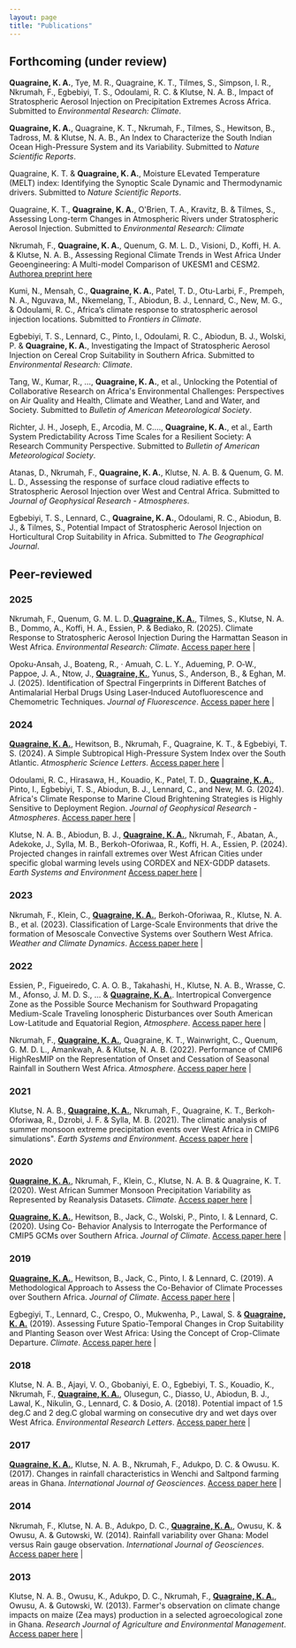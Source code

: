 ```yaml
---
layout: page
title: "Publications"
---
```


<style>
td, th {
   border: none!important;
}
</style>

## Forthcoming (under review) 

**Quagraine, K. A.**, Tye, M. R., Quagraine, K. T., Tilmes, S., Simpson, I. R., Nkrumah, F., Egbebiyi, T. S., Odoulami, R. C. & Klutse, N. A. B., Impact of  Stratospheric Aerosol Injection on Precipitation Extremes Across Africa. Submitted to *Environmental Research: Climate*.

**Quagraine, K. A.**, Quagraine, K. T., Nkrumah, F., Tilmes, S., Hewitson, B., Tadross, M. & Klutse, N. A. B., An Index to Characterize the South Indian Ocean High-Pressure System and its Variability. Submitted to *Nature Scientific Reports*.

Quagraine, K. T. & **Quagraine, K. A.**, Moisture ELevated Temperature (MELT) index: Identifying the Synoptic Scale Dynamic and Thermodynamic drivers. Submitted to *Nature Scientific Reports*.

Quagraine, K. T., **Quagraine, K. A.**, O'Brien, T. A., Kravitz, B. & Tilmes, S., Assessing Long-term Changes in Atmospheric Rivers under Stratospheric Aerosol Injection. Submitted to *Environmental Research: Climate*

Nkrumah, F., **Quagraine, K. A.**, Quenum, G. M. L. D., Visioni, D., Koffi, H. A. & Klutse, N. A. B., Assessing Regional Climate Trends in West Africa Under Geoengineering: A Multi-model Comparison of UKESM1 and CESM2. <a href="https://essopenarchive.org/doi/full/10.22541essoar.173462728.87124716" target="_blank">Authorea preprint here</a>

Kumi, N., Mensah, C., **Quagraine, K. A.**, Patel, T. D., Otu-Larbi, F., Prempeh, N. A., Nguvava, M., Nkemelang, T., Abiodun, B. J., Lennard, C., New, M. G., & Odoulami, R. C., Africa’s climate response to stratospheric aerosol injection locations. Submitted to *Frontiers in Climate*.

Egbebiyi, T. S., Lennard, C., Pinto, I., Odoulami, R. C., Abiodun, B. J., Wolski, P. & **Quagraine, K. A.**, Investigating the Impact of Stratospheric Aerosol Injection on Cereal Crop Suitability in Southern Africa. Submitted to *Environmental Research: Climate*.

Tang, W., Kumar, R., …, **Quagraine, K. A.**, et al., Unlocking the Potential of Collaborative Research on Africa's Environmental Challenges: Perspectives on Air Quality and Health, Climate and Weather, Land and Water, and Society. Submitted to *Bulletin of American Meteorological Society*.

Richter, J. H., Joseph, E., Arcodia, M. C.…, **Quagraine, K. A.**, et al., Earth System Predictability Across Time Scales for a Resilient Society: A Research Community Perspective. Submitted to *Bulletin of American Meteorological Society*.

Atanas, D., Nkrumah, F., **Quagraine, K. A.**, Klutse, N. A. B. & Quenum, G. M. L. D., Assessing the response of surface cloud radiative effects to Stratospheric Aerosol Injection over West and Central Africa. Submitted to *Journal of Geophysical Research - Atmospheres*.

Egbebiyi, T. S., Lennard, C., **Quagraine, K. A.**, Odoulami, R. C., Abiodun, B. J., & Tilmes, S., Potential
Impact of Stratospheric Aerosol Injection on Horticultural Crop Suitability in Africa. Submitted to *The Geographical Journal*.


## Peer-reviewed

### 2025

Nkrumah, F., Quenum, G. M. L. D.,[**Quagraine, K. A.**](https://scholar.google.com/citations?user=hoI1ZjkAAAAJ&hl=en), Tilmes, S., Klutse, N. A. B., Dommo, A., Koffi, H. A., Essien, P. & Bediako, R. (2025). Climate Response to Stratospheric Aerosol Injection During the Harmattan Season in West Africa. *Environmental Research: Climate*. <a href="https://doi.org/10.1088/2752-5295/adaa0c" target="_blank">Access paper here</a> | <span class="__dimensions_badge_embed__" data-doi="10.1088/2752-5295/adaa0c" data-style="small_circle"></span><script async src="https://badge.dimensions.ai/badge.js" charset="utf-8"></script>

Opoku-Ansah, J., Boateng, R., · Amuah, C. L. Y., Adueming, P. O‑W., Pappoe, J. A., Ntow, J., [**Quagraine, K.**](https://scholar.google.com/citations?user=hoI1ZjkAAAAJ&hl=en), Yunus, S., Anderson, B., & Eghan, M. J. (2025). Identification of Spectral Fingerprints in Different Batches of Antimalarial Herbal Drugs Using Laser‑Induced Autofluorescence and Chemometric Techniques. *Journal of Fluorescence*. <a href="https://doi.org/10.1007/s10895-025-04192-3" target="_blank">Access paper here</a> | <span class="__dimensions_badge_embed__" data-doi="10.1007/s10895-025-04192-3" data-style="small_circle"></span><script async src="https://badge.dimensions.ai/badge.js" charset="utf-8"></script>

### 2024 

[**Quagraine, K. A.**](https://scholar.google.com/citations?user=hoI1ZjkAAAAJ&hl=en), Hewitson, B., Nkrumah, F., Quagraine, K. T., & Egbebiyi, T. S. (2024). A Simple Subtropical High-Pressure System Index over the South Atlantic. *Atmospheric Science Letters*. <a href="https://doi.org/10.1002/asl.1266" target="_blank">Access paper here</a> | <span class="__dimensions_badge_embed__" data-doi="10.1002/asl.1266" data-style="small_circle"></span><script async src="https://badge.dimensions.ai/badge.js" charset="utf-8"></script>

Odoulami, R. C., Hirasawa, H., Kouadio, K., Patel, T. D., [**Quagraine, K. A.**](https://scholar.google.com/citations?user=hoI1ZjkAAAAJ&hl=en), Pinto, I., Egbebiyi, T. S., Abiodun, B. J., Lennard, C., and New, M. G. (2024). Africa's Climate Response to Marine Cloud Brightening Strategies is Highly Sensitive to Deployment Region. *Journal of Geophysical Research - Atmospheres*. <a href="https://doi.org/10.1029/2024JD041070" target="_blank">Access paper here</a> | <span class="__dimensions_badge_embed__" data-doi="10.1029/2024JD041070" data-style="small_circle"></span><script async src="https://badge.dimensions.ai/badge.js" charset="utf-8"></script>

Klutse, N. A. B., Abiodun, B. J., [**Quagraine, K. A.**](https://scholar.google.com/citations?user=hoI1ZjkAAAAJ&hl=en), Nkrumah, F., Abatan, A., Adekoke, J., Sylla, M. B., Berkoh-Oforiwaa, R., Koffi, H. A., Essien, P. (2024). Projected changes in rainfall extremes over West African Cities under specific global warming levels using CORDEX and NEX-GDDP datasets. *Earth Systems and Environment* <a href="https://doi.org/10.1007/s41748-024-00425-w" target="_blank">Access paper here</a> | <span class="__dimensions_badge_embed__" data-doi="10.1007/s41748-024-00425-w" data-style="small_circle"></span><script async src="https://badge.dimensions.ai/badge.js" charset="utf-8"></script>

### 2023 

Nkrumah, F., Klein, C., [**Quagraine, K. A.**](https://scholar.google.com/citations?user=hoI1ZjkAAAAJ&hl=en), Berkoh-Oforiwaa, R., Klutse, N. A. B., et al. (2023). Classification of Large-Scale Environments that drive the formation of Mesoscale Convective Systems over Southern West Africa. *Weather and Climate Dynamics*. <a href="https://doi.org/10.5194/wcd-4-773-2023" target="_blank">Access paper here</a> | <span class="__dimensions_badge_embed__" data-doi="10.5194/wcd-4-773-2023" data-style="small_circle"></span><script async src="https://badge.dimensions.ai/badge.js" charset="utf-8"></script>

### 2022 

Essien, P., Figueiredo, C. A. O. B., Takahashi, H., Klutse, N. A. B., Wrasse, C. M., Afonso, J. M. D. S., ... & [**Quagraine, K. A.**](https://scholar.google.com/citations?user=hoI1ZjkAAAAJ&hl=en). Intertropical Convergence Zone as the Possible Source Mechanism for Southward Propagating Medium-Scale Traveling Ionospheric Disturbances over South American Low-Latitude and Equatorial Region, *Atmosphere*. <a href="https://doi.org/10.3390/atmos13111836" target="_blank">Access paper here</a> | <span class="__dimensions_badge_embed__" data-doi="10.3390/atmos13111836" data-style="small_circle"></span><script async src="https://badge.dimensions.ai/badge.js" charset="utf-8"></script>

Nkrumah, F., [**Quagraine, K. A.**](https://scholar.google.com/citations?user=hoI1ZjkAAAAJ&hl=en), Quagraine, K. T., Wainwright, C., Quenum, G. M. D. L., Amankwah, A. & Klutse, N. A. B. (2022). Performance of CMIP6 HighResMIP on the Representation of Onset and Cessation of Seasonal Rainfall in Southern West Africa. *Atmosphere*. <a href="https://doi.org/10.3390/atmos13070999" target="_blank">Access paper here</a> | <span class="__dimensions_badge_embed__" data-doi="10.3390/atmos13070999" data-style="small_circle"></span><script async src="https://badge.dimensions.ai/badge.js" charset="utf-8"></script>

### 2021

Klutse, N. A. B., [**Quagraine, K. A.**](https://scholar.google.com/citations?user=hoI1ZjkAAAAJ&hl=en), Nkrumah, F., Quagraine, K. T., Berkoh-Oforiwaa, R., Dzrobi, J. F. & Sylla, M. B. (2021). The climatic analysis of summer monsoon extreme precipitation events over West Africa in CMIP6 simulations". *Earth Systems and Environment*. <a href="https://doi.org/10.1007/s41748-021-00203-y" target="_blank">Access paper here</a> | <span class="__dimensions_badge_embed__" data-doi="10.1007/s41748-021-00203-y" data-style="small_circle"></span><script async src="https://badge.dimensions.ai/badge.js" charset="utf-8"></script>

### 2020 

[**Quagraine, K. A.**](https://scholar.google.com/citations?user=hoI1ZjkAAAAJ&hl=en), Nkrumah, F., Klein, C., Klutse, N. A. B. & Quagraine, K. T. (2020). West African Summer Monsoon Precipitation Variability as Represented by Reanalysis Datasets. *Climate*. <a href="https://doi.org/10.3390/cli8100111" target="_blank">Access paper here</a> | <span class="__dimensions_badge_embed__" data-doi="10.3390/cli8100111" data-style="small_circle"></span><script async src="https://badge.dimensions.ai/badge.js" charset="utf-8"></script>

[**Quagraine, K. A.**](https://scholar.google.com/citations?user=hoI1ZjkAAAAJ&hl=en), Hewitson, B., Jack, C., Wolski, P., Pinto, I. & Lennard, C. (2020). Using Co- Behavior Analysis to Interrogate the Performance of CMIP5 GCMs over Southern Africa. *Journal of Climate*. <a href="https://doi.org/10.1175/JCLI-D-19-0472.1" target="_blank">Access paper here</a> | <span class="__dimensions_badge_embed__" data-doi="10.1175/JCLI-D-19-0472.1" data-style="small_circle"></span><script async src="https://badge.dimensions.ai/badge.js" charset="utf-8"></script>

### 2019 

[**Quagraine, K. A.**](https://scholar.google.com/citations?user=hoI1ZjkAAAAJ&hl=en), Hewitson, B., Jack, C., Pinto, I. & Lennard, C. (2019). A Methodological Approach to Assess the Co-Behavior of Climate Processes over Southern Africa. *Journal of Climate*. <a href="https://doi.org/10.1175/JCLI-D-18-0689.1" target="_blank">Access paper here</a> | <span class="__dimensions_badge_embed__" data-doi="10.1175/JCLI-D-18-0689.1" data-style="small_circle"></span><script async src="https://badge.dimensions.ai/badge.js" charset="utf-8"></script>

Egbegiyi, T., Lennard, C., Crespo, O., Mukwenha, P., Lawal, S. & [**Quagraine, K. A.**](https://scholar.google.com/citations?user=hoI1ZjkAAAAJ&hl=en) (2019). Assessing Future Spatio-Temporal Changes in Crop Suitability and Planting Season over West Africa: Using the Concept of Crop-Climate Departure. *Climate*. <a href="https://doi.org/10.3390/cli7090102" target="_blank">Access paper here</a> | <span class="__dimensions_badge_embed__" data-doi="10.3390/cli7090102" data-style="small_circle"></span><script async src="https://badge.dimensions.ai/badge.js" charset="utf-8"></script>

### 2018

Klutse, N. A. B., Ajayi, V. O., Gbobaniyi, E. O., Egbebiyi, T. S., Kouadio, K., Nkrumah, F., [**Quagraine, K. A.**](https://scholar.google.com/citations?user=hoI1ZjkAAAAJ&hl=en), Olusegun, C., Diasso, U., Abiodun, B. J., Lawal, K., Nikulin, G., Lennard, C. & Dosio, A. (2018). Potential impact of 1.5 deg.C and 2 deg.C global warming on consecutive dry and wet days over West Africa. *Environmental Research Letters*. <a href="https://doi.org/10.1088/1748-9326/aab37b" target="_blank">Access paper here</a> | <span class="__dimensions_badge_embed__" data-doi="10.1088/1748-9326/aab37b" data-style="small_circle"></span><script async src="https://badge.dimensions.ai/badge.js" charset="utf-8"></script>

### 2017 

[**Quagraine, K. A.**](https://scholar.google.com/citations?user=hoI1ZjkAAAAJ&hl=en), Klutse, N. A. B., Nkrumah, F., Adukpo, D. C. & Owusu. K. (2017). Changes in rainfall characteristics in Wenchi and Saltpond farming areas in Ghana. *International Journal of Geosciences*. <a href="https://doi.org/10.4236/ijg.2017.83015" target="_blank">Access paper here</a> | <span class="__dimensions_badge_embed__" data-doi="10.4236/ijg.2017.83015" data-style="small_circle"></span><script async src="https://badge.dimensions.ai/badge.js" charset="utf-8"></script>

### 2014 

Nkrumah, F., Klutse, N. A. B., Adukpo, D. C., [**Quagraine, K. A.**](https://scholar.google.com/citations?user=hoI1ZjkAAAAJ&hl=en), Owusu, K. & Owusu, A. & Gutowski, W. (2014). Rainfall variability over Ghana: Model versus Rain gauge observation.  *International Journal of Geosciences*. <a href="https://doi.org/10.4236/ijg.2014.57060" target="_blank">Access paper here</a> | <span class="__dimensions_badge_embed__" data-doi="10.4236/ijg.2014.57060" data-style="small_circle"></span><script async src="https://badge.dimensions.ai/badge.js" charset="utf-8"></script>

### 2013 

Klutse, N. A. B., Owusu, K., Adukpo, D. C., Nkrumah, F., [**Quagraine, K. A.**](https://scholar.google.com/citations?user=hoI1ZjkAAAAJ&hl=en), Owusu, A. & Gutowski, W. (2013). Farmer's observation on climate change impacts on maize (Zea mays) production in a selected agroecological zone in Ghana. *Research Journal of Agriculture and Environmental Management*. <a href="https://tinyurl.com/ywzeyesh" target="_blank">Access paper here</a> | <span class="__dimensions_badge_embed__" data-doi="https://tinyurl.com/ywzeyesh" data-style="small_circle"></span><script async src="https://badge.dimensions.ai/badge.js" charset="utf-8"></script>


